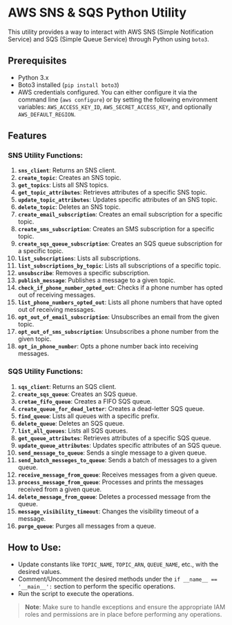 # AWS SNS & SQS Python Utility

This utility provides a way to interact with AWS SNS (Simple Notification Service) and SQS (Simple Queue Service) through Python using `boto3`.

## Prerequisites

- Python 3.x
- Boto3 installed (`pip install boto3`)
- AWS credentials configured. You can either configure it via the command line (`aws configure`) or by setting the following environment variables: `AWS_ACCESS_KEY_ID`, `AWS_SECRET_ACCESS_KEY`, and optionally `AWS_DEFAULT_REGION`.

## Features

### SNS Utility Functions:

1. **`sns_client`**: Returns an SNS client.
2. **`create_topic`**: Creates an SNS topic.
3. **`get_topics`**: Lists all SNS topics.
4. **`get_topic_attributes`**: Retrieves attributes of a specific SNS topic.
5. **`update_topic_attributes`**: Updates specific attributes of an SNS topic.
6. **`delete_topic`**: Deletes an SNS topic.
7. **`create_email_subscription`**: Creates an email subscription for a specific topic.
8. **`create_sms_subscription`**: Creates an SMS subscription for a specific topic.
9. **`create_sqs_queue_subscription`**: Creates an SQS queue subscription for a specific topic.
10. **`list_subscriptions`**: Lists all subscriptions.
11. **`list_subscriptions_by_topic`**: Lists all subscriptions of a specific topic.
12. **`unsubscribe`**: Removes a specific subscription.
13. **`publish_message`**: Publishes a message to a given topic.
14. **`check_if_phone_number_opted_out`**: Checks if a phone number has opted out of receiving messages.
15. **`list_phone_numbers_opted_out`**: Lists all phone numbers that have opted out of receiving messages.
16. **`opt_out_of_email_subscription`**: Unsubscribes an email from the given topic.
17. **`opt_out_of_sms_subscription`**: Unsubscribes a phone number from the given topic.
18. **`opt_in_phone_number`**: Opts a phone number back into receiving messages.

### SQS Utility Functions:

1. **`sqs_client`**: Returns an SQS client.
2. **`create_sqs_queue`**: Creates an SQS queue.
3. **`cretae_fifo_queue`**: Creates a FIFO SQS queue.
4. **`create_queue_for_dead_letter`**: Creates a dead-letter SQS queue.
5. **`find_queue`**: Lists all queues with a specific prefix.
6. **`delete_queue`**: Deletes an SQS queue.
7. **`list_all_queues`**: Lists all SQS queues.
8. **`get_queue_attributes`**: Retrieves attributes of a specific SQS queue.
9. **`update_queue_attributes`**: Updates specific attributes of an SQS queue.
10. **`send_message_to_queue`**: Sends a single message to a given queue.
11. **`send_batch_messeges_to_queue`**: Sends a batch of messages to a given queue.
12. **`receive_message_from_queue`**: Receives messages from a given queue.
13. **`process_message_from_queue`**: Processes and prints the messages received from a given queue.
14. **`delete_message_from_queue`**: Deletes a processed message from the queue.
15. **`message_visibility_timeout`**: Changes the visibility timeout of a message.
16. **`purge_queue`**: Purges all messages from a queue.

## How to Use:

- Update constants like `TOPIC_NAME`, `TOPIC_ARN`, `QUEUE_NAME`, etc., with the desired values.
- Comment/Uncomment the desired methods under the `if __name__ == '__main__':` section to perform the specific operations.
- Run the script to execute the operations.

> **Note**: Make sure to handle exceptions and ensure the appropriate IAM roles and permissions are in place before performing any operations.